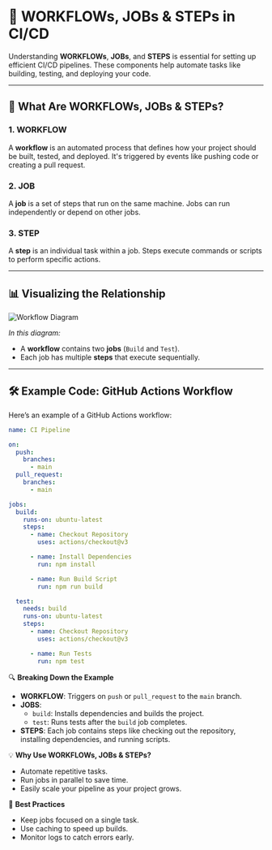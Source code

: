 # 🚀 WORKFLOWs, JOBs & STEPs in CI/CD

Understanding **WORKFLOWs**, **JOBs**, and **STEPS** is essential for setting up efficient CI/CD pipelines. These components help automate tasks like building, testing, and deploying your code.

---

## 🌟 What Are WORKFLOWs, JOBs & STEPs?

### 1. **WORKFLOW**

A **workflow** is an automated process that defines how your project should be built, tested, and deployed. It's triggered by events like pushing code or creating a pull request.

### 2. **JOB**

A **job** is a set of steps that run on the same machine. Jobs can run independently or depend on other jobs.

### 3. **STEP**

A **step** is an individual task within a job. Steps execute commands or scripts to perform specific actions.

---

## 📊 Visualizing the Relationship

![Workflow Diagram](https://i.imgur.com/4QJvWjB.png)

_In this diagram:_

- A **workflow** contains two **jobs** (`Build` and `Test`).
- Each job has multiple **steps** that execute sequentially.

---

## 🛠️ Example Code: GitHub Actions Workflow

Here’s an example of a GitHub Actions workflow:

```yaml
name: CI Pipeline

on:
  push:
    branches:
      - main
  pull_request:
    branches:
      - main

jobs:
  build:
    runs-on: ubuntu-latest
    steps:
      - name: Checkout Repository
        uses: actions/checkout@v3

      - name: Install Dependencies
        run: npm install

      - name: Run Build Script
        run: npm run build

  test:
    needs: build
    runs-on: ubuntu-latest
    steps:
      - name: Checkout Repository
        uses: actions/checkout@v3

      - name: Run Tests
        run: npm test
```

🔍 **Breaking Down the Example**

- **WORKFLOW**: Triggers on `push` or `pull_request` to the `main` branch.
- **JOBS**:
  - `build`: Installs dependencies and builds the project.
  - `test`: Runs tests after the `build` job completes.
- **STEPS**: Each job contains steps like checking out the repository, installing dependencies, and running scripts.

💡 **Why Use WORKFLOWs, JOBs & STEPs?**

- Automate repetitive tasks.
- Run jobs in parallel to save time.
- Easily scale your pipeline as your project grows.

🎯 **Best Practices**

- Keep jobs focused on a single task.
- Use caching to speed up builds.
- Monitor logs to catch errors early.
